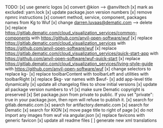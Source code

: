 TODO:
[x] use generic logos
[x] convert @kion --> @anviltech
[x] mark as excluded: yarn.lock
[x] update package.json version numbers
[x] remove npmrc instructions
[x] convert method, service, component, packages names from Kg to Wuf
[x] change darren.luvaas@dematic.com --> delete
[x] replace https://gitlab.dematic.com/cloud_visualization_services/common-components with https://github.com/anvil-open-software/wuf
[x] replace https://gitlab.dematic.com/cloud_visualization_services with https://github.com/anvil-open-software/wuf
[x] replace https://gitlab.dematic.com/cloud_visualization_services/quick-start-app with https://github.com/anvil-open-software/wuf-quick-start
[x] replace https://gitlab.dematic.com/cloud_visualization_services/living-style-guide with https://github.com/anvil-open-software/wuf
[x] change selectors to replace kg-
[x] replace toolbarContent with toolbarLeft and utilities with toolbarRight
[x] replace $kg- var names with $wuf-
[x] add app-level title dynamically
[x] update all changelog files to show initial versions
[x] update all package version numbers to v1
[x] make sure Dematic copyright is preserved
[x] Set package.json from private to public. If you set "private": true in your package.json, then npm will refuse to publish it.
[x] search for gitlab.dematic.com
[x] search for artifactory.dematic.com
[x] search for Dematic
[x] search for KION
[x] move page title to right of page
[x] do not import any images from wuf via angular.json
[x] replace favicons with generic favicon
[x] update all readme files
[ ] generate new xml translations
